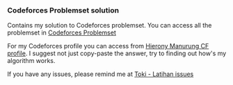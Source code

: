 ### Codeforces Problemset solution

Contains my solution to Codeforces problemset.
You can access all the problemset in [Codeforces Problemset](http://codeforces.com/problemset/)

For my Codeforces profile you can access from [Hierony Manurung CF profile](http://codeforces.com/profile/Drizlerz).
I suggest not just copy-paste the answer, try to finding out how's my algorithm works.

If you have any issues, please remind me at [Toki - Latihan issues](https://github.com/HieronyM/Programming---Code/issues)
